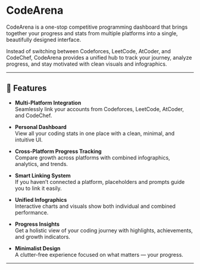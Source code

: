 # CodeArena

CodeArena is a one-stop competitive programming dashboard that brings together your progress and stats from multiple platforms into a single, beautifully designed interface.  

Instead of switching between Codeforces, LeetCode, AtCoder, and CodeChef, CodeArena provides a unified hub to track your journey, analyze progress, and stay motivated with clean visuals and infographics.  

---

## 🚀 Features

- **Multi-Platform Integration**  
  Seamlessly link your accounts from Codeforces, LeetCode, AtCoder, and CodeChef.  

- **Personal Dashboard**  
  View all your coding stats in one place with a clean, minimal, and intuitive UI.  

- **Cross-Platform Progress Tracking**  
  Compare growth across platforms with combined infographics, analytics, and trends.  

- **Smart Linking System**  
  If you haven’t connected a platform, placeholders and prompts guide you to link it easily.  

- **Unified Infographics**  
  Interactive charts and visuals show both individual and combined performance.  

- **Progress Insights**  
  Get a holistic view of your coding journey with highlights, achievements, and growth indicators.  

- **Minimalist Design**  
  A clutter-free experience focused on what matters — your progress.  

---

